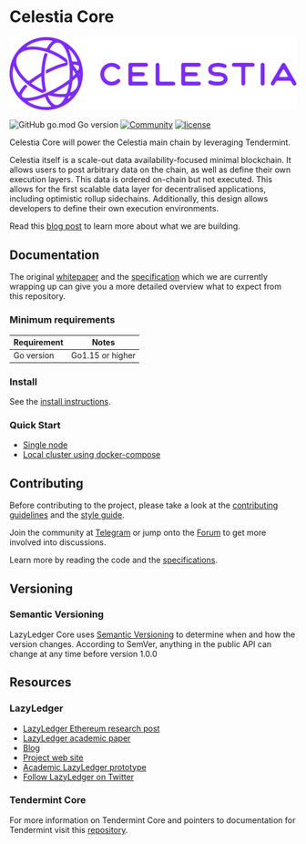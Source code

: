 # Celestia Core

<!-- markdownlint-disable -->
<img src="docs/celestia-logo.png">
<!-- markdownlint-enable -->

![GitHub go.mod Go version](https://img.shields.io/github/go-mod/go-version/lazyledger/lazyledger-core)
[![Community](https://img.shields.io/badge/chat%20on-discord-orange?&logo=discord&logoColor=ffffff&color=7389D8&labelColor=6A7EC2)](https://discord.gg/YsnTPcSfWQ)
[![license](https://img.shields.io/github/license/tendermint/tendermint.svg)](https://github.com/lazyledger/lazyledger-core/blob/master/LICENSE)

Celestia Core will power the Celestia main chain by leveraging Tendermint.

Celestia itself is a scale-out data availability-focused minimal blockchain.
It allows users to post arbitrary data on the chain, as well as define their own execution layers.
This data is ordered on-chain but not executed. This allows for the first scalable data layer for
decentralised applications, including optimistic rollup sidechains. Additionally, this design allows developers to
define their own execution environments.

Read this [blog post](https://blog.celestia.org/celestia-a-scalable-general-purpose-data-availability-layer-for-decentralized-apps-and-trust-minimized-sidechains/)
to learn more about what we are building.

## Documentation

The original [whitepaper](https://arxiv.org/abs/1905.09274) and the
[specification](https://github.com/LazyLedger/lazyledger-specs) which we are currently wrapping up can give you
a more detailed overview what to expect from this repository.

### Minimum requirements

| Requirement | Notes            |
|-------------|------------------|
| Go version  | Go1.15 or higher |

### Install

See the [install instructions](/docs/introduction/install.md).

### Quick Start

- [Single node](/docs/introduction/quick-start.md)
- [Local cluster using docker-compose](/docs/networks/docker-compose.md)

## Contributing

Before contributing to the project, please take a look at the [contributing guidelines](CONTRIBUTING.md)
and the [style guide](STYLE_GUIDE.md).

Join the community at [Telegram](https://t.me/lazyledgerchat) or jump onto the [Forum](https://talk.lazyledger.io/)
to get more involved into discussions.

Learn more by reading the code and the
[specifications](https://github.com/LazyLedger/lazyledger-specs).

## Versioning

### Semantic Versioning

LazyLedger Core uses [Semantic Versioning](http://semver.org/) to determine when and how the version changes.
According to SemVer, anything in the public API can change at any time before version 1.0.0

## Resources

### LazyLedger

- [LazyLedger Ethereum research post](https://ethresear.ch/t/a-data-availability-blockchain-with-sub-linear-full-block-validation/5503)
- [LazyLedger academic paper](https://arxiv.org/abs/1905.09274)
- [Blog](https://blog.celestia.org)
- [Project web site](https://celestia.org)
- [Academic LazyLedger prototype](https://github.com/LazyLedger/lazyledger-prototype)
- [Follow LazyLedger on Twitter](https://twitter.com/lazyledger_io)

### Tendermint Core

For more information on Tendermint Core and pointers to documentation for Tendermint visit
this [repository](https://github.com/tendermint/tendermint).
